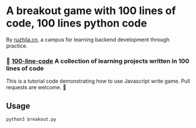 # A breakout game with 100 lines of code, 100 lines python code

By [ruzhila.cn](http://ruzhila.cn/?from=github_breakout), a campus for learning backend development through practice.

### 🚀 [100-line-code](https://github.com/ruzhila/100-line-code)  A collection of learning projects written in 100 lines of code

This is a tutorial code demonstrating how to use Javascript write game. Pull requests are welcome. 👏

## Usage

```shell
python3 breakout.py
```
